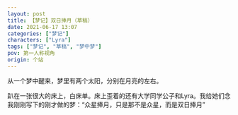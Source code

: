 ```yaml
---
layout: post
title: 【梦记】双日捧月（草稿）
date: 2021-06-17 13:07
categories: ["梦记"]
characters: ["Lyra"]
tags: ["梦记", "草稿", "梦中梦"]
pov: 第一人称视角
origin: 个站
---
```


从一个梦中醒来，梦里有两个太阳，分别在月亮的左右。

趴在一张很大的床上，白床单。床上歪着的还有大学同学公子和Lyra。我给她们念我刚刚写下的刚才做的梦：“众星捧月，只是那不是众星，而是双日捧月”
